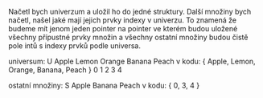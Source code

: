 Načetl bych univerzum a uložil ho do jedné struktury. Další množiny bych načetl, našel jaké mají jejich prvky indexy v univerzu. 
To znamená že budeme mít jenom jeden pointer na pointer ve kterém budou uložené všechny přípustné prvky množin a všechny ostatní množiny budou čistě pole intů s indexy prvků podle universa.

universum:
U Apple Lemon Orange Banana Peach
v kodu:
{  Apple, Lemon, Orange, Banana, Peach }
     0      1       2       3      4

ostatní množiny: 
S Apple Banana Peach
v kodu:
{ 0, 3, 4 }
